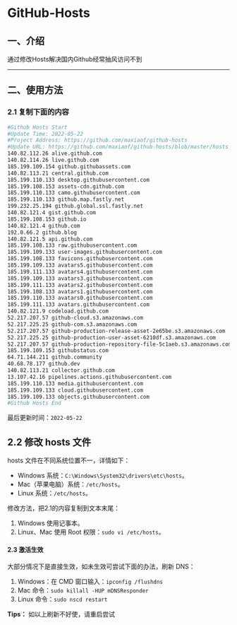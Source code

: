 # GitHub-Hosts

## 一、介绍
通过修改Hosts解决国内Github经常抽风访问不到

---

## 二、使用方法

### 2.1 复制下面的内容
```bash
#Github Hosts Start
#Update Time: 2022-05-22
#Project Address: https://github.com/maxiaof/github-hosts
#Update URL: https://github.com/maxiaof/github-hosts/blob/master/hosts
140.82.112.26 alive.github.com
140.82.114.26 live.github.com
185.199.109.154 github.githubassets.com
140.82.113.21 central.github.com
185.199.110.133 desktop.githubusercontent.com
185.199.108.153 assets-cdn.github.com
185.199.110.133 camo.githubusercontent.com
185.199.110.133 github.map.fastly.net
199.232.25.194 github.global.ssl.fastly.net
140.82.121.4 gist.github.com
185.199.108.153 github.io
140.82.121.4 github.com
192.0.66.2 github.blog
140.82.121.5 api.github.com
185.199.108.133 raw.githubusercontent.com
185.199.109.133 user-images.githubusercontent.com
185.199.108.133 favicons.githubusercontent.com
185.199.109.133 avatars5.githubusercontent.com
185.199.111.133 avatars4.githubusercontent.com
185.199.109.133 avatars3.githubusercontent.com
185.199.111.133 avatars2.githubusercontent.com
185.199.108.133 avatars1.githubusercontent.com
185.199.110.133 avatars0.githubusercontent.com
185.199.111.133 avatars.githubusercontent.com
140.82.121.9 codeload.github.com
52.217.207.57 github-cloud.s3.amazonaws.com
52.217.225.25 github-com.s3.amazonaws.com
52.217.207.57 github-production-release-asset-2e65be.s3.amazonaws.com
52.217.225.25 github-production-user-asset-6210df.s3.amazonaws.com
52.217.207.57 github-production-repository-file-5c1aeb.s3.amazonaws.com
185.199.109.153 githubstatus.com
64.71.144.211 github.community
40.68.78.177 github.dev
140.82.113.21 collector.github.com
13.107.42.16 pipelines.actions.githubusercontent.com
185.199.110.133 media.githubusercontent.com
185.199.109.133 cloud.githubusercontent.com
185.199.109.133 objects.githubusercontent.com
#Github Hosts End

```
最后更新时间：`2022-05-22`

## 2.2 修改 hosts 文件
hosts 文件在不同系统位置不一，详情如下：
- Windows 系统：`C:\Windows\System32\drivers\etc\hosts`。
- Mac（苹果电脑）系统：`/etc/hosts`。
- Linux 系统：`/etc/hosts`。

修改方法，把2.1的内容复制到文本末尾：

1. Windows 使用记事本。
2. Linux、Mac 使用 Root 权限：`sudo vi /etc/hosts`。

#### 2.3 激活生效
大部分情况下是直接生效，如未生效可尝试下面的办法，刷新 DNS：

1. Windows：在 CMD 窗口输入：`ipconfig /flushdns`
2. Mac 命令：`sudo killall -HUP mDNSResponder`
3. Linux 命令：`sudo nscd restart`

**Tips：** 如以上刷新不好使，请重启尝试
